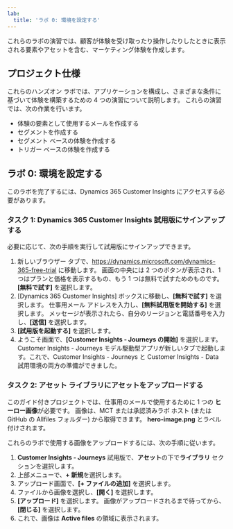 ```yaml
---
lab:
  title: 'ラボ 0: 環境を設定する'
---
```


これらのラボの演習では、顧客が体験を受け取ったり操作したりしたときに表示される要素やアセットを含む、マーケティング体験を作成します。

## プロジェクト仕様
これらのハンズオン ラボでは、アプリケーションを構成し、さまざまな条件に基づいて体験を構築するための 4 つの演習について説明します。 これらの演習では、次の作業を行います。
- 体験の要素として使用するメールを作成する 
- セグメントを作成する 
- セグメント ベースの体験を作成する
- トリガー ベースの体験を作成する

## ラボ 0: 環境を設定する
このラボを完了するには、Dynamics 365 Customer Insights にアクセスする必要があります。

### タスク 1: Dynamics 365 Customer Insights 試用版にサインアップする
必要に応じて、次の手順を実行して試用版にサインアップできます。

1. 新しいブラウザー タブで、https://dynamics.microsoft.com/dynamics-365-free-trial に移動します。 画面の中央には 2 つのボタンが表示され、1 つはプランと価格を表示するもの、もう 1 つは無料で試すためのものです。 **[無料で試す]** を選択します。
1. [Dynamics 365 Customer Insights] ボックスに移動し、**[無料で試す]** を選択します。 仕事用メール アドレスを入力し、**[無料試用版を開始する]** を選択します。 メッセージが表示されたら、自分のリージョンと電話番号を入力し、**[送信]** を選択します。
1. **[試用版を起動する]** を選択します。
1. ようこそ画面で、**[Customer Insights - Journeys の開始]** を選択します。 Customer Insights - Journeys モデル駆動型アプリが新しいタブで起動します。これで、Customer Insights - Journeys と Customer Insights - Data 試用環境の両方の準備ができました。

### タスク 2: アセット ライブラリにアセットをアップロードする
このガイド付きプロジェクトでは、仕事用のメールで使用するために 1 つの **ヒーロー画像**が必要です。 画像は、MCT または承認済みラボ ホスト (または GitHub の Allfiles フォルダー) から取得できます。 **hero-image.png** とラベル付けされます。

これらのラボで使用する画像をアップロードするには、次の手順に従います。
1. **Customer Insights - Journeys** 試用版で、**アセット**の下で**ライブラリ** セクションを選択します。
1. 上部メニューで、**+ 新規**を選択します。
1. アップロード画面で、**[+ ファイルの追加]** を選択します。
1. ファイルから画像を選択し、**[開く]** を選択します。
1. **[アップロード]** を選択します。 画像がアップロードされるまで待ってから、**[閉じる]** を選択します。
1. これで、画像は **Active files** の領域に表示されます。

